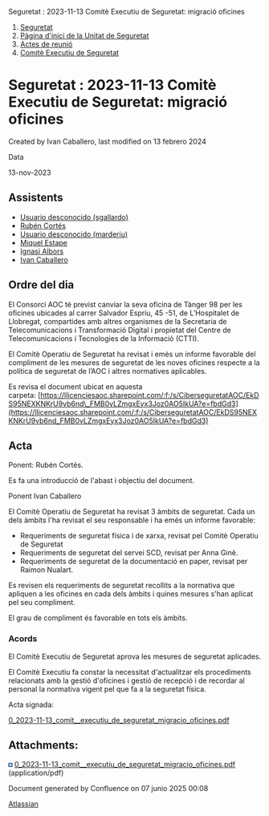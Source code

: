 Seguretat : 2023-11-13 Comitè Executiu de Seguretat: migració oficines  

1.  [Seguretat](index.md)
2.  [Pàgina d'inici de la Unitat de Seguretat](15368362.md)
3.  [Actes de reunió](26317880.md)
4.  [Comitè Executiu de Seguretat](81855049.md)

Seguretat : 2023-11-13 Comitè Executiu de Seguretat: migració oficines
======================================================================

Created by Ivan Caballero, last modified on 13 febrero 2024

Data

13-nov-2023 

Assistents
----------

*   [Usuario desconocido (sgallardo)](https://confluence.aoc.cat/display/~SGallardo)
*   [Rubén Cortés](https://confluence.aoc.cat/display/~rcortes)
*   [Usuario desconocido (marderiu)](https://confluence.aoc.cat/display/~marderiu)
*   [Miquel Estape](https://confluence.aoc.cat/display/~mestape)
*   [Ignasi Albors](https://confluence.aoc.cat/display/~ialbors)
*   [Ivan Caballero](https://confluence.aoc.cat/display/~icaballero)

Ordre del dia
-------------

El Consorci AOC té previst canviar la seva oficina de Tànger 98 per les oficines ubicades al carrer Salvador Espriu, 45 -51, de L’Hospitalet de Llobregat, compartides amb altres organismes de la Secretaria de Telecomunicacions i Transformació Digital i propietat del Centre de Telecomunicacions i Tecnologies de la Informació (CTTI).

El Comitè Operatiu de Seguretat ha revisat i emès un informe favorable del compliment de les mesures de seguretat de les noves oficines respecte a la política de seguretat de l’AOC i altres normatives aplicables.

Es revisa el document ubicat en aquesta carpeta: [https://llicenciesaoc.sharepoint.com/:f:/s/CiberseguretatAOC/EkDS95NEXKNKrU9vb6nd\_FMB0vLZmgxEyx3Joz0AO5IkUA?e=fbdGd3](https://llicenciesaoc.sharepoint.com/:f:/s/CiberseguretatAOC/EkDS95NEXKNKrU9vb6nd_FMB0vLZmgxEyx3Joz0AO5IkUA?e=fbdGd3)

Acta
----

Ponent: Rubén Cortés.

Es fa una introducció de l'abast i objectiu del document.

Ponent Ivan Caballero

El Comitè Operatiu de Seguretat ha revisat 3 àmbits de seguretat. Cada un dels àmbits l'ha revisat el seu responsable i ha emès un informe favorable:

*   Requeriments de seguretat física i de xarxa, revisat pel Comitè Operatiu de Seguretat
*   Requeriments de seguretat del servei SCD, revisat per Anna Ginè.
*   Requeriments de seguretat de la documentació en paper, revisat per Raimon Nualart.

Es revisen els requeriments de seguretat recollits a la normativa que apliquen a les oficines en cada dels àmbits i quines mesures s'han aplicat pel seu compliment.

El grau de compliment és favorable en tots els àmbits.

### Acords

El Comitè Executiu de Seguretat aprova les mesures de seguretat aplicades.

El Comitè Executiu fa constar la necessitat d'actualitzar els procediments relacionats amb la gestió d'oficines i gestió de recepció i de recordar al personal la normativa vigent pel que fa a la seguretat física.

  

Acta signada:

[0\_2023-11-13\_comit\_\_executiu\_de\_seguretat\_migracio\_oficines.pdf](attachments/100008389/100009247.pdf)

Attachments:
------------

![](images/icons/bullet_blue.gif) [0\_2023-11-13\_comit\_\_executiu\_de\_seguretat\_migracio\_oficines.pdf](attachments/100008389/100009247.pdf) (application/pdf)  

Document generated by Confluence on 07 junio 2025 00:08

[Atlassian](http://www.atlassian.com/)